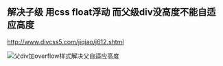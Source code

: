 ## 解决子级 用css float浮动 而父级div没高度不能自适应高度

http://www.divcss5.com/jiqiao/j612.shtml

![父div加overflow样式解决父自适应高度](http://www.divcss5.com/uploads/allimg/1309/1_130903114722_1.png)